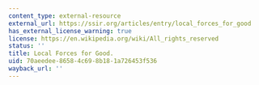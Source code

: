 ```yaml
---
content_type: external-resource
external_url: https://ssir.org/articles/entry/local_forces_for_good
has_external_license_warning: true
license: https://en.wikipedia.org/wiki/All_rights_reserved
status: ''
title: Local Forces for Good.
uid: 70aeedee-8658-4c69-8b18-1a726453f536
wayback_url: ''
---
```

